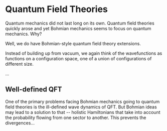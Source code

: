 # Quantum Field Theories

Quantum mechanics did not last long on its own. Quantum field theories quickly arose and yet Bohmian mechanics seems to focus on quantum mechanics. Why? 

Well, we do have Bohmian-style quantum field theory extensions. 

Instead of building up from vacuum, we again think of the wavefunctions as functions on a configuration space, one of a union of configurations of different size. 

...


## Well-defined QFT

One of the primary problems facing Bohmian mechanics going to quantum field theories is the ill-defined wave dynamics of QFT. But Bohmian ideas may lead to a solution to that -- holistic Hamiltonians that take into account the probability flowing from one sector to another. This prevents the divergences...
